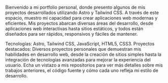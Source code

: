 Bienvenido a mi portfolio personal, donde presento algunos de mis proyectos desarrollados utilizando Astro y Tailwind CSS. A través de este espacio, muestro mi capacidad para crear aplicaciones web modernas y eficientes. Mis proyectos abarcan diversas áreas del desarrollo, desde aplicaciones web interactivas hasta sitios estáticos, y todos están diseñados para ser rápidos, responsivos y fáciles de mantener.

Tecnologías: Astro, Tailwind CSS, JavaScript, HTML5, CSS3.
Proyectos destacados: Diversos proyectos personales que demuestran mis habilidades en desarrollo web, desde la creación de sitios simples hasta la integración de tecnologías avanzadas para mejorar la experiencia del usuario.
Echa un vistazo a mis repositorios para ver más detalles sobre mis trabajos anteriores, el código fuente y cómo cada uno refleja mi estilo de desarrollo.

